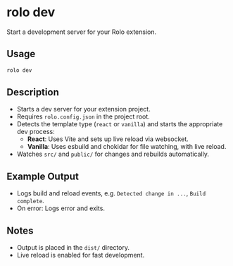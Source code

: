 # rolo dev

Start a development server for your Rolo extension.

## Usage

```sh
rolo dev
```

## Description

- Starts a dev server for your extension project.
- Requires `rolo.config.json` in the project root.
- Detects the template type (`react` or `vanilla`) and starts the appropriate dev process:
  - **React**: Uses Vite and sets up live reload via websocket.
  - **Vanilla**: Uses esbuild and chokidar for file watching, with live reload.
- Watches `src/` and `public/` for changes and rebuilds automatically.

## Example Output

- Logs build and reload events, e.g. `Detected change in ...`, `Build complete`.
- On error: Logs error and exits.

## Notes
- Output is placed in the `dist/` directory.
- Live reload is enabled for fast development.
